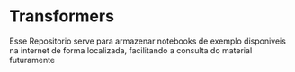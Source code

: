 # Transformers
Esse Repositorio serve para armazenar notebooks de exemplo disponiveis na internet de forma localizada, facilitando a consulta do material futuramente